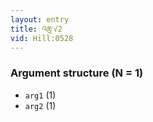 ```yaml
---
layout: entry
title: འཆུ་√2
vid: Hill:0528
---
```

### Argument structure (N = 1)
* `arg1` (1)
* `arg2` (1)
